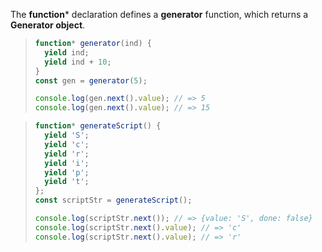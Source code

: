 The **function*** declaration defines a **generator** function, which returns a **Generator object**.
> ```javascript
> function* generator(ind) {
>   yield ind;
>   yield ind + 10;
> }
> const gen = generator(5);
> 
> console.log(gen.next().value); // => 5
> console.log(gen.next().value); // => 15
> ```

> ```javascript
> function* generateScript() {
>   yield 'S';
>   yield 'c';
>   yield 'r';
>   yield 'i';
>   yield 'p';
>   yield 't';
> };
> const scriptStr = generateScript();
>
> console.log(scriptStr.next()); // => {value: 'S', done: false}
> console.log(scriptStr.next().value); // => 'c'
> console.log(scriptStr.next().value); // => 'r'
> ```





